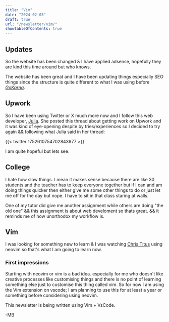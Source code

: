 ```yaml
---
title: "Vim"
date: "2024-02-03"
draft: true
url: "/newsletter/vim/"
showtableOfContents: true
---
```

 
## Updates 
So the website has been changed & I have applied adsense, hopefully they are kind this time around but who knows.

The website has been great and I have been updating things especially SEO things since the structure is quite different to what I was using before [*GoKarna*](https://github.com/526avijitgupta/gokarna).

## Upwork 
So I have been using Twitter or X much more now and I follow this web developer, [Julia](https://twitter.com/yb_fedev). She posted this thread about getting work on Upwork and it was kind of eye-opening despite by tries/experiences so I decided to try again && following what Julia said in her thread: 

{{< twitter 1752610754702843977 >}}

I am quite hopeful but lets see. 

## College 
I hate how slow things. I mean it makes sense because there are like 30 students and the teacher has to keep everyone together but if I can and am doing things quicker then either give me some other things to do or just let me off for the day but nope. I have to sit in that class staring at walls. 

One of my tutor did give me another assignment while others are doing "the old one" && this assignment is about web develoment so thats great. && it reminds me of how unorthodox my workflow is. 

## Vim 
I was looking for something new to learn & I was watching [Chris Titus](https://christitus.com) using neovim so that's what I am going to learn now. 

### First impressions
Starting with neovim or vim is a bad idea. especially for me who doesn't like creative processes like customising things and there is no point of learning something else just to customise this thing called vim. So for now I am using the Vim extension on vscode; I am planning to use this for at least a year or something before considering using neovim. 

This newsletter is being written using Vim + VsCode. 

-MB 